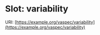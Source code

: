 # Slot: variability

URI: [https://example.org/vaspec/variability](https://example.org/vaspec/variability)